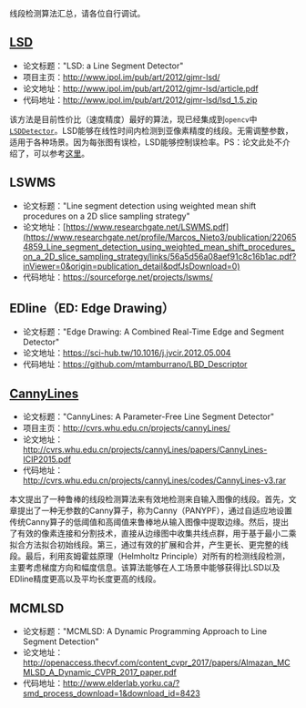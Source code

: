线段检测算法汇总，请各位自行调试。

## [LSD](http://www.ipol.im/pub/art/2012/gjmr-lsd/)

- 论文标题："LSD: a Line Segment Detector"
- 项目主页：http://www.ipol.im/pub/art/2012/gjmr-lsd/
- 论文地址：http://www.ipol.im/pub/art/2012/gjmr-lsd/article.pdf
- 代码地址：http://www.ipol.im/pub/art/2012/gjmr-lsd/lsd_1.5.zip

该方法是目前性价比（速度精度）最好的算法，现已经集成到`opencv`中[`LSDDetector`](https://docs.opencv.org/master/d1/dbd/classcv_1_1line__descriptor_1_1LSDDetector.html)。LSD能够在线性时间内检测到亚像素精度的线段。无需调整参数，适用于各种场景。因为每张图有误检，LSD能够控制误检率。PS：论文此处不介绍了，可以参考[这里](https://blog.csdn.net/chishuideyu/article/details/78081643?locationNum=9&fps=1)。

## LSWMS

- 论文标题："Line segment detection using weighted mean shift procedures on a 2D slice sampling strategy"
- 论文地址：[https://www.researchgate.net/LSWMS.pdf](https://www.researchgate.net/profile/Marcos_Nieto3/publication/220654859_Line_segment_detection_using_weighted_mean_shift_procedures_on_a_2D_slice_sampling_strategy/links/56a5d56a08aef91c8c16b1ac.pdf?inViewer=0&origin=publication_detail&pdfJsDownload=0)
- 代码地址：https://sourceforge.net/projects/lswms/

## EDline（ED: Edge Drawing）
- 论文标题："Edge Drawing: A Combined Real-Time Edge and Segment Detector"
- 论文地址：https://sci-hub.tw/10.1016/j.jvcir.2012.05.004
- 代码地址：https://github.com/mtamburrano/LBD_Descriptor

## [CannyLines](http://cvrs.whu.edu.cn/projects/cannyLines/)

- 论文标题："CannyLines: A Parameter-Free Line Segment Detector"
- 项目主页：http://cvrs.whu.edu.cn/projects/cannyLines/
- 论文地址：http://cvrs.whu.edu.cn/projects/cannyLines/papers/CannyLines-ICIP2015.pdf
- 代码地址：http://cvrs.whu.edu.cn/projects/cannyLines/codes/CannyLines-v3.rar

本文提出了一种鲁棒的线段检测算法来有效地检测来自输入图像的线段。首先，文章提出了一种无参数的Canny算子，称为Canny（PANYPF），通过自适应地设置传统Canny算子的低阈值和高阈值来鲁棒地从输入图像中提取边缘。然后，提出了有效的像素连接和分割技术，直接从边缘图中收集共线点群，用于基于最小二乘拟合方法拟合初始线段。第三，通过有效的扩展和合并，产生更长、更完整的线段。最后，利用亥姆霍兹原理（Helmholtz Principle）对所有的检测线段检测，主要考虑梯度方向和幅度信息。该算法能够在人工场景中能够获得比LSD以及EDline精度更高以及平均长度更高的线段。

## MCMLSD

- 论文标题："MCMLSD: A Dynamic Programming Approach to Line Segment Detection"
- 论文地址：http://openaccess.thecvf.com/content_cvpr_2017/papers/Almazan_MCMLSD_A_Dynamic_CVPR_2017_paper.pdf
- 代码地址：http://www.elderlab.yorku.ca/?smd_process_download=1&download_id=8423
